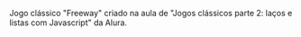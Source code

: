 Jogo clássico "Freeway" criado na aula de "Jogos clássicos parte 2: laços e listas com Javascript" da Alura.
